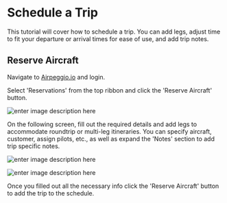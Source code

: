 # Schedule a Trip

This tutorial will cover how to schedule a trip. You can add legs, adjust time to fit your departure or arrival times for ease of use, and add trip notes.

## Reserve Aircraft

Navigate to [Airpeggio.io](https://airpegg.io/) and login. 

Select 'Reservations' from the top ribbon and click the 'Reserve Aircraft' button.

![enter image description here](https://eng-prod.nyc3.cdn.digitaloceanspaces.com/knowledge-base/schedule-trip/reserve-aircraft.png)

On the following screen, fill out the required details and add legs to accommodate roundtrip or multi-leg itineraries. You can specify aircraft, customer, assign pilots, etc., as well as expand the 'Notes' section to add trip specific notes.

![enter image description here](https://eng-prod.nyc3.cdn.digitaloceanspaces.com/knowledge-base/schedule-trip/reserve-aircraft-1.png)

![enter image description here](https://eng-prod.nyc3.cdn.digitaloceanspaces.com/knowledge-base/schedule-trip/reserve-aircraft-2.png)

Once you filled out all the necessary info click the 'Reserve Aircraft' button to add the trip to the schedule.
<!--stackedit_data:
eyJoaXN0b3J5IjpbLTM1MDE1NzY1N119
-->
